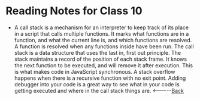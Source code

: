 # Reading Notes for Class 10
* A call stack is a mechanism for an interpreter to keep track of its place in a script that calls multiple functions. It marks what functions are in a function, and what the current line is, and which functions are resolved. A function is resolved when any functions inside have been run. The call stack is a data structure that uses the last in, first out principle. The stack maintains a record of the position of each stack frame. It knows the next function to be executed, and will remove it after execution. This is what makes code in JavaScript synchronous. A stack overflow happens when there is a recursive function with no exit point. Adding debugger into your code is a great way to see what in your code is getting executed and where in the call stack things are.
<-----[Back](../README.md)